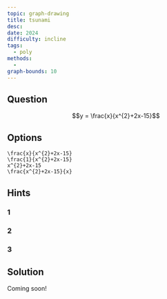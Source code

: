 ```yaml
---
topic: graph-drawing
title: tsunami
desc: 
date: 2024
difficulty: incline
tags:
  - poly
methods:
  - 
graph-bounds: 10
---
```



## Question
```math
y = \frac{x}{x^{2}+2x-15}
```


## Options
```desmos
\frac{x}{x^{2}+2x-15}
\frac{1}{x^{2}+2x-15}
x^{2}+2x-15
\frac{x^{2}+2x-15}{x}
```


## Hints

### 1

### 2

### 3


## Solution

Coming soon!
